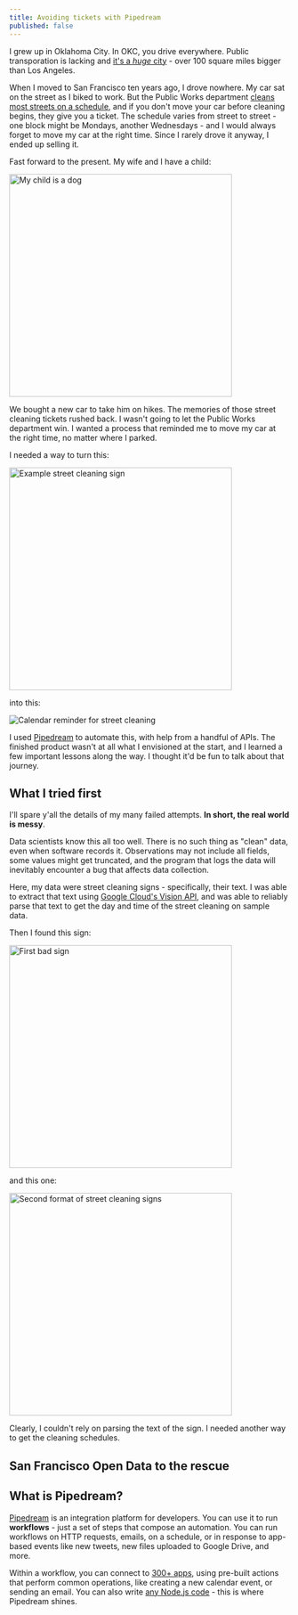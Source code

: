 ```yaml
---
title: Avoiding tickets with Pipedream
published: false
---
```


I grew up in Oklahoma City. In OKC, you drive everywhere. Public transporation is lacking and [it's a _huge_ city](https://www.google.com/search?q=okc+square+miles&oq=okc+square+miles&aqs=chrome.0.0i457j69i57.2618j0j9&sourceid=chrome&ie=UTF-8) - over 100 square miles bigger than Los Angeles.

When I moved to San Francisco ten years ago, I drove nowhere. My car sat on the street as I biked to work. But the Public Works department [cleans most streets on a schedule](https://www.sfpublicworks.org/services/mechanical-street-sweeping-and-street-cleaning-schedule), and if you don't move your car before cleaning begins, they give you a ticket. The schedule varies from street to street - one block might be Mondays, another Wednesdays - and I would always forget to move my car at the right time. Since I rarely drove it anyway, I ended up selling it.

Fast forward to the present. My wife and I have a child:

<img alt="My child is a dog" src="https://res.cloudinary.com/dkbxegavp/image/upload/v1603928520/dev.to%20posts/IMG_4173_pqp6c1.jpg" width="400px" />

We bought a new car to take him on hikes. The memories of those street cleaning tickets rushed back. I wasn't going to let the Public Works department win. I wanted a process that reminded me to move my car at the right time, no matter where I parked.

I needed a way to turn this:

<img alt="Example street cleaning sign" src="https://res.cloudinary.com/dkbxegavp/image/upload/v1592876647/dev.to%20posts/Camera_2020-06-07_at_11.41.53_mzsz9w.jpg" width="400px" />

into this:

![Calendar reminder for street cleaning](https://res.cloudinary.com/dkbxegavp/image/upload/v1590802144/dev.to%20posts/Screen_Shot_2020-05-29_at_6.28.27_PM_qs0cah.png)

I used [Pipedream](https://pipedream.com) to automate this, with help from a handful of APIs. The finished product wasn't at all what I envisioned at the start, and I learned a few important lessons along the way. I thought it'd be fun to talk about that journey.

## What I tried first

I'll spare y'all the details of my many failed attempts. **In short, the real world is messy**.

Data scientists know this all too well. There is no such thing as "clean" data, even when software records it. Observations may not include all fields, some values might get truncated, and the program that logs the data will inevitably encounter a bug that affects data collection.

Here, my data were street cleaning signs - specifically, their text. I was able to extract that text using [Google Cloud's Vision API](https://cloud.google.com/vision/docs/ocr), and was able to reliably parse that text to get the day and time of the street cleaning on sample data.

Then I found this sign:

<img alt="First bad sign" src="https://res.cloudinary.com/dkbxegavp/image/upload/v1603931480/dev.to%20posts/Camera_2020-06-07_at_11.53.10_rafx9h.jpg" width="400px" />

and this one:

<img alt="Second format of street cleaning signs" src="https://res.cloudinary.com/dkbxegavp/image/upload/v1603931501/dev.to%20posts/Camera_2020-06-07_at_12.30.30_irqola.jpg" width="400px" />

Clearly, I couldn't rely on parsing the text of the sign. I needed another way to get the cleaning schedules.

## San Francisco Open Data to the rescue

## What is Pipedream?

[Pipedream](https://pipedream.com) is an integration platform for developers. You can use it to run **workflows** - just a set of steps that compose an automation. You can run workflows on HTTP requests, emails, on a schedule, or in response to app-based events like new tweets, new files uploaded to Google Drive, and more.

Within a workflow, you can connect to [300+ apps](https://docs.pipedream.com/apps/all-apps/), using pre-built actions that perform common operations, like creating a new calendar event, or sending an email. You can also write [any Node.js code](https://docs.pipedream.com/workflows/steps/code/) - this is where Pipedream shines.
